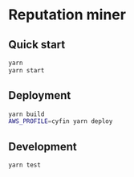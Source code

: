 # Reputation miner

## Quick start

```sh
yarn
yarn start
```

## Deployment

```sh
yarn build
AWS_PROFILE=cyfin yarn deploy
```

## Development

```sh
yarn test
```
